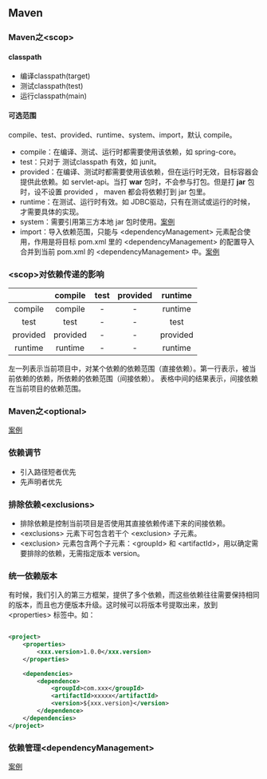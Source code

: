 ## Maven

### Maven之&lt;scop>

#### classpath

+ 编译classpath(target)
+ 测试classpath(test)
+ 运行classpath(main)

#### 可选范围

compile、test、provided、runtime、system、import，默认 compile。

+ compile：在编译、测试、运行时都需要使用该依赖，如 spring-core。
+ test：只对于 测试classpath 有效，如 junit。
+ provided：在编译、测试时都需要使用该依赖，但在运行时无效，目标容器会提供此依赖。如 servlet-api。当打 **war** 包时，不会参与打包。但是打
  **jar** 包时，设不设置 provided ， maven 都会将依赖打到 jar 包里。
+ runtime：在测试、运行时有效。如 JDBC驱动，只有在测试或运行的时候，才需要具体的实现。
+ system：需要引用第三方本地 jar 包时使用。[案例](https://blog.csdn.net/weixin_43888891/article/details/130611728)
+ import：导入依赖范围，只能与 &lt;dependencyManagement> 元素配合使用，作用是将目标 pom.xml 里的 &lt;dependencyManagement>
  的配置导入合并到当前 pom.xml 的 &lt;dependencyManagement>
  中。[案例](https://blog.csdn.net/weixin_43888891/article/details/130520345)

### &lt;scop>对依赖传递的影响

|          | compile  | test | provided | runtime  |
|:--------:|:--------:|:----:|:--------:|:--------:|
| compile  | compile  |  -   |    -     | runtime  |
|   test   |   test   |  -   |    -     |   test   |
| provided | provided |  -   |    -     | provided |
| runtime  | runtime  |  -   |    -     | runtime  |

左一列表示当前项目中，对某个依赖的依赖范围（直接依赖）。第一行表示，被当前依赖的依赖，所依赖的依赖范围（间接依赖）。
表格中间的结果表示，间接依赖在当前项目的依赖范围。

### Maven之&lt;optional>
[案例](https://blog.csdn.net/weixin_43888891/article/details/130510971)

### 依赖调节

+ 引入路径短者优先
+ 先声明者优先

### 排除依赖&lt;exclusions>

+ 排除依赖是控制当前项目是否使用其直接依赖传递下来的间接依赖。
+ &lt;exclusions> 元素下可包含若干个 &lt;exclusion> 子元素。
+ &lt;exclusion> 元素包含两个子元素：&lt;groupId> 和 &lt;artifactId>，用以确定需要排除的依赖，无需指定版本 version。

### 统一依赖版本

有时候，我们引入的第三方框架，提供了多个依赖，而这些依赖往往需要保持相同的版本，而且也方便版本升级。这时候可以将版本号提取出来，放到
&lt;properties> 标签中。如：
```xml

<project>
    <properties>
        <xxx.version>1.0.0</xxx.version>
    </properties>

    <dependencies>
        <dependence>
            <groupId>com.xxx</groupId>
            <artifactId>xxxxx</artifactId>
            <version>${xxx.version}</version>
        </dependence>
    </dependencies>
</project>

```
### 依赖管理&lt;dependencyManagement>
[案例](https://blog.csdn.net/weixin_43888891/article/details/130520345)


















